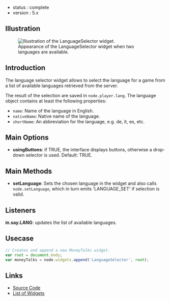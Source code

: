  - status : complete
 - version : 5.x

## Illustration
<figure>
  <img src="http://nodegame.org/images/wiki/v5/LanguageSelector.png" alt="Illustration of the LanguageSelector widget.">
  <br>
  <figcaption>Appearance of the LanguageSelector widget when two
  languages are available.</figcaption>
</figure>


## Introduction

The language selector widget allows to select the language for a game
from a list of available languages retrieved from the server.

The result of the selection are saved in `node.player.lang`. The
language object contains at least the following properties:

- `name`: Name of the language in English.
- `nativeName`: Native name of the language.
- `shortName`: An abbreviation for the language, e.g. de, it, es, etc.


## Main Options

- **usingButtons**: if TRUE, the interface displays buttons, otherwise
    a drop-down selector is used. Default: TRUE.
    
## Main Methods

- **setLanguage**: Sets the chosen language in the widget and also
    calls `node.setLanguage`, which in turn emits 'LANGUAGE_SET' if
    selection is valid.

## Listeners

**in.say.LANG**: updates the list of available languages.

## Usecase

```js
// Creates and append a new MoneyTalks widget.
var root = document.body;
var moneyTalks = node.widgets.append('LanguageSelector', root);
```

## Links

- [Source Code](https://github.com/nodeGame/nodegame-widgets/blob/master/widgets/LanguageSelector.js)
- [List of Widgets](Widgets-v5)
